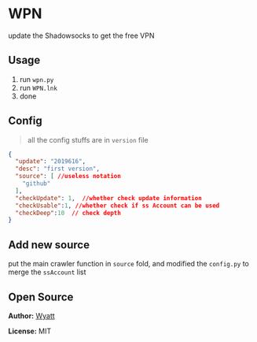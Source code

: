 # WPN
update the Shadowsocks to get the free VPN

## Usage
1. run `wpn.py`
2. run `WPN.lnk`
3. done

## Config
> all the config stuffs are in `version` file
```json
{
  "update": "2019616", 
  "desc": "first version",
  "source": [ //useless notation
    "github"
  ],
  "checkUpdate": 1,  //whether check update information
  "checkUsable":1, //whether check if ss Account can be used
  "checkDeep":10  // check depth
}
```
## Add new source
put the main crawler function in `source` fold, and modified the `config.py` to merge the `ssAccount` list

## Open Source
**Author:** [Wyatt](https://overfit.org) 

**License:** MIT